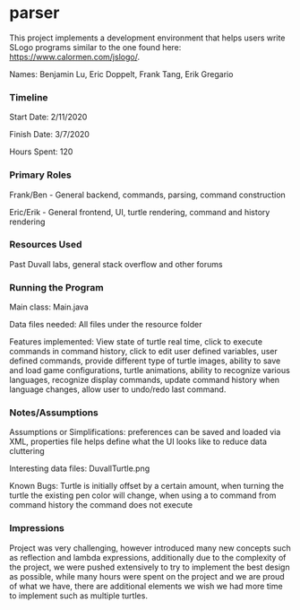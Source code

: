 parser
====

This project implements a development environment that helps users write SLogo programs similar to the one found here: https://www.calormen.com/jslogo/.

Names: Benjamin Lu, Eric Doppelt, Frank Tang, Erik Gregario


### Timeline

Start Date: 2/11/2020

Finish Date: 3/7/2020

Hours Spent: 120

### Primary Roles

Frank/Ben - General backend, commands, parsing, command construction

Eric/Erik - General frontend, UI, turtle rendering, command and history rendering

### Resources Used

Past Duvall labs, general stack overflow and other forums

### Running the Program

Main class: Main.java

Data files needed: All files under the resource folder

Features implemented: View state of turtle real time, click to execute
commands in command history, click to edit user defined variables, user
defined commands, provide different type of turtle images, ability to
save and load game configurations, turtle animations, ability to recognize
various languages, recognize display commands, update command history when
language changes, allow user to undo/redo last command. 

### Notes/Assumptions

Assumptions or Simplifications: preferences can be saved and loaded via XML, properties
file helps define what the UI looks like to reduce data cluttering 

Interesting data files: DuvallTurtle.png

Known Bugs: Turtle is initially offset by a certain amount, when turning
the turtle the existing pen color will change, when using a to command
from command history the command does not execute


### Impressions

Project was very challenging, however introduced many new concepts such 
as reflection and lambda expressions, additionally due to the complexity of the
project, we were pushed extensively to try to implement the best design as possible,
while many hours were spent on the project and we are proud of what we have, there
are additional elements we wish we had more time to implement such as multiple turtles. 
